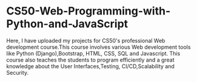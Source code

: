 # CS50-Web-Programming-with-Python-and-JavaScript
Here, I have uploaded my projects for CS50's professional Web development course.This course involves various Web development tools like Python (Django),Bootstrap, HTML, CSS, SQL and Javascript.
This course also teaches the students to program efficiently and a great knowledge about the User Interfaces,Testing, CI/CD,Scalability and Security.
